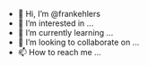 - 👋 Hi, I’m @frankehlers
- 👀 I’m interested in ...
- 🌱 I’m currently learning ...
- 💞️ I’m looking to collaborate on ...
- 📫 How to reach me ...

<!---
frankehlers/frankehlers is a ✨ special ✨ repository because its `README.md` (this file) appears on your GitHub profile.
You can click the Preview link to take a look at your changes.
--->
